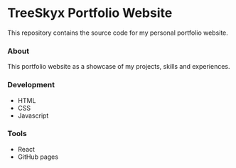 # TreeSkyx Portfolio Website
This repository contains the source code for my personal portfolio website.

### About
This portfolio website as a showcase of my projects, skills and experiences.

### Development
- HTML
- CSS
- Javascript

### Tools
- React
- GitHub pages


